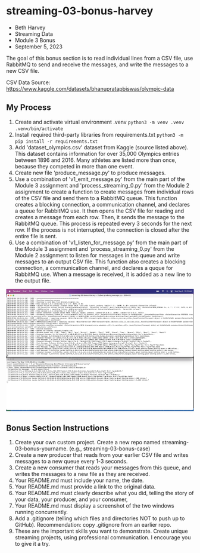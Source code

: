 # streaming-03-bonus-harvey

* Beth Harvey
* Streaming Data
* Module 3 Bonus
* September 5, 2023

The goal of this bonus section is to read individual lines from a CSV file, use RabbitMQ to send and receive the messages, and write the messages to a new CSV file.

CSV Data Source: https://www.kaggle.com/datasets/bhanupratapbiswas/olympic-data

## My Process
1. Create and activate virtual environment .venv
    `python3 -m venv .venv`
    `.venv/bin/activate`
2. Install required third-party libraries from requirements.txt
    `python3 -m pip install -r requirements.txt`
3. Add 'dataset_olympics.csv' dataset from Kaggle (source listed above). This dataset contains information for over 35,000 Olympics entries between 1896 and 2016. Many athletes are listed more than once, because they competed in more than one event.
4. Create new file 'produce_message.py' to produce messages.
5. Use a combination of 'v1_emit_message.py' from the main part of the Module 3 assignment and 'process_streaming_0.py' from the Module 2 assignment to create a function to create messages from individual rows of the CSV file and send them to a RabbitMQ queue. This function creates a blocking connection, a communication channel, and declares a queue for RabbitMQ use. It then opens the CSV file for reading and creates a message from each row. Then, it sends the message to the RabbitMQ queue. This process is repeated every 3 seconds for the next row. If the process is not interrupted, the connection is closed after the entire file is sent.
6. Use a combination of 'v1_listen_for_message.py' from the main part of the Module 3 assignment and 'process_streaming_0.py' from the Module 2 assignment to listen for messages in the queue and write messages to an output CSV file. This function also creates a blocking connection, a communication channel, and declares a quque for RabbitMQ use. When a message is received, it is added as a new line to the output file.

![sending and receiving messages](/send_and_receive_messages.png)


## Bonus Section Instructions

1. Create  your own custom project. Create a new repo named streaming-03-bonus-yourname. (e.g., streaming-03-bonus-case)
2. Create a new producer that reads from your earlier CSV file and writes messages to a new queue every 1-3 seconds.
3. Create a new consumer that reads your messages from this queue, and writes the messages to a new file as they are received.
4. Your README.md must include your name, the date.
5. Your README.md must provide a link to the original data.
6. Your README.md must clearly describe what you did, telling the story of your data, your producer, and your consumer,
7. Your README.md must display a screenshot of the two windows running concurrently. 
8. Add a .gitignore (telling which files and directories NOT to push up to GitHub).  Recommendation:  copy .gitignore from an earlier repo. 
9. These are the important skills you want to demonstrate. Create unique streaming projects, using professional communication. I encourage you to give it a try. 